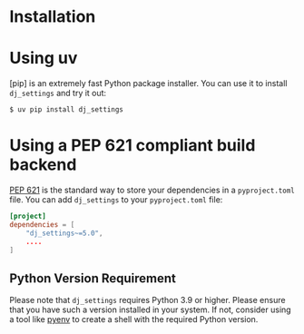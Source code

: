 # Installation

# Using uv

[pip] is an extremely fast Python package installer.
You can use it to install `dj_settings` and try it out:

```console
$ uv pip install dj_settings
```

# Using a PEP 621 compliant build backend

[PEP 621] is the standard way to store your dependencies in a `pyproject.toml` file.
You can add `dj_settings` to your `pyproject.toml` file:

```toml
[project]
dependencies = [
    "dj_settings~=5.0",
    ....
]
```

## Python Version Requirement

Please note that `dj_settings` requires Python 3.9 or higher. Please ensure
that you have such a version installed in your system. If not,
consider using a tool like [pyenv] to create a shell with the required Python version.

[uv]: https://github.com/astral-sh/uv
[PEP 621]: https://peps.python.org/pep-0621/
[pyenv]: https://github.com/pyenv/pyenv
